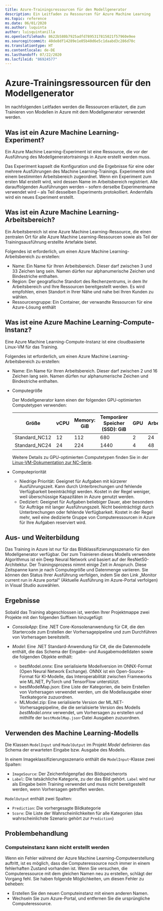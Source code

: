 ```yaml
---
title: Azure-Trainingsressourcen für den Modellgenerator
description: Ein Leitfaden zu Ressourcen für Azure Machine Learning
ms.topic: reference
ms.date: 06/01/2020
ms.author: luquinta
author: luisquintanilla
ms.openlocfilehash: 8622b580b7925adfd7895317815021f57960e9ee
ms.sourcegitcommit: 40de8df14289e1e05b40d6e5c1daabd3c286d70c
ms.translationtype: HT
ms.contentlocale: de-DE
ms.lasthandoff: 07/22/2020
ms.locfileid: "86924577"
---
```

# <a name="model-builder-azure-training-resources"></a>Azure-Trainingsressourcen für den Modellgenerator

Im nachfolgenden Leitfaden werden die Ressourcen erläutert, die zum Trainieren von Modellen in Azure mit dem Modellgenerator verwendet werden.

## <a name="what-is-an-azure-machine-learning-experiment"></a>Was ist ein Azure Machine Learning-Experiment?

Ein Azure Machine Learning-Experiment ist eine Ressource, die vor der Ausführung des Modellgeneratortrainings in Azure erstellt werden muss.

Das Experiment kapselt die Konfiguration und die Ergebnisse für eine oder mehrere Ausführungen des Machine Learning-Trainings. Experimente sind einem bestimmten Arbeitsbereich zugeordnet. Wenn ein Experiment zum ersten Mal erstellt wird, wird dessen Name im Arbeitsbereich registriert. Alle darauffolgenden Ausführungen werden – sofern derselbe Experimentname verwendet wird – als Teil desselben Experiments protokolliert. Andernfalls wird ein neues Experiment erstellt.

## <a name="what-is-an-azure-machine-learning-workspace"></a>Was ist ein Azure Machine Learning-Arbeitsbereich?

Ein Arbeitsbereich ist eine Azure Machine Learning-Ressource, die einen zentralen Ort für alle Azure Machine Learning-Ressourcen sowie als Teil der Trainingsausführung erstellte Artefakte bietet.

Folgendes ist erforderlich, um einen Azure Machine Learning-Arbeitsbereich zu erstellen:

- Name: Ein Name für Ihren Arbeitsbereich. Dieser darf zwischen 3 und 33 Zeichen lang sein. Namen dürfen nur alphanumerische Zeichen und Bindestriche enthalten.
- Region: Der geografische Standort des Rechenzentrums, in dem Ihr Arbeitsbereich und Ihre Ressourcen bereitgestellt werden. Es wird empfohlen, einen Standort in Ihrer Nähe und nahe bei Ihren Kunden zu wählen.
- Ressourcengruppe: Ein Container, der verwandte Ressourcen für eine Azure-Lösung enthält

## <a name="what-is-an-azure-machine-learning-compute"></a>Was ist eine Azure Machine Learning-Compute-Instanz?

Eine Azure Machine Learning-Compute-Instanz ist eine cloudbasierte Linux-VM für das Training.

Folgendes ist erforderlich, um einen Azure Machine Learning-Arbeitsbereich zu erstellen:

- Name: Ein Name für Ihren Arbeitsbereich. Dieser darf zwischen 2 und 16 Zeichen lang sein. Namen dürfen nur alphanumerische Zeichen und Bindestriche enthalten.
- Computegröße

    Der Modellgenerator kann einen der folgenden GPU-optimierten Computetypen verwenden:

    | Größe | vCPU | Memory: GiB | Temporärer Speicher (SSD): GiB | GPU | GPU-Arbeitsspeicher: GiB | Max. Anzahl Datenträger | Maximale Anzahl NICs |
    |---|---|---|---|---|---|---|---|
    | Standard_NC12   | 12 | 112 | 680  | 2 | 24 | 48 | 2 |
    | Standard_NC24   | 24 | 224 | 1440 | 4 | 48 | 64 | 4 |

    Weitere Details zu GPU-optimierten Computetypen finden Sie in der [Linux-VM-Dokumentation zur NC-Serie](https://docs.microsoft.com/azure/virtual-machines/nc-series?toc=/azure/virtual-machines/linux/toc.json&bc=/azure/virtual-machines/linux/breadcrumb/toc.json).
- Computepriorität

  - Niedrige Priorität: Geeignet für Aufgaben mit kürzerer Ausführungszeit. Kann durch Unterbrechungen und fehlende Verfügbarkeit beeinträchtigt werden. Kostet in der Regel weniger, weil überschüssige Kapazitäten in Azure genutzt werden.
  - Dediziert: Geeignet für Aufgaben beliebiger Dauer, aber besonders für Aufträge mit langer Ausführungszeit. Nicht beeinträchtigt durch Unterbrechungen oder fehlende Verfügbarkeit. Kostet in der Regel mehr, weil eine dedizierte Gruppe von Computeressourcen in Azure für Ihre Aufgaben reserviert wird.

## <a name="training"></a>Aus- und Weiterbildung

Das Training in Azure ist nur für das Bildklassifizierungsszenario für den Modellgenerator verfügbar. Der zum Trainieren dieses Modells verwendete Algorithmus ist ein Deep Neural Network und basiert auf der ResNet50-Architektur. Der Trainingsprozess nimmt einige Zeit in Anspruch. Diese Zeitspanne kann je nach Computegröße und Datenmenge variieren. Sie können den Status Ihrer Ausführung verfolgen, indem Sie den Link „Monitor current run in Azure portal“ (Aktuelle Ausführung im Azure-Portal verfolgen) in Visual Studio auswählen.

## <a name="results"></a>Ergebnisse

Sobald das Training abgeschlossen ist, werden Ihrer Projektmappe zwei Projekte mit den folgenden Suffixen hinzugefügt:

- *ConsoleApp*: Eine .NET Core-Konsolenanwendung für C#, die den Startercode zum Erstellen der Vorhersagepipeline und zum Durchführen von Vorhersagen bereitstellt.
- *Model*: Eine .NET Standard-Anwendung für C#, die die Datenmodelle enthält, die das Schema der Eingabe- und Ausgabemodelldaten sowie die folgenden Objekte enthält:

  - bestModel.onnx: Eine serialisierte Modellversion im ONNX-Format (Open Neural Network Exchange). ONNX ist ein Open-Source-Format für KI-Modelle, das Interoperabilität zwischen Frameworks wie ML.NET, PyTorch und TensorFlow unterstützt.
  - bestModelMap.json: Eine Liste der Kategorien, die beim Erstellen von Vorhersagen verwendet werden, um die Modellausgabe einer Textkategorie zuzuordnen.
  - MLModel.zip: Eine serialisierte Version der ML.NET-Vorhersagepipeline, die die serialisierte Version des Modells *bestModel.onnx* verwendet, um Vorhersagen zu erstellen und mithilfe der `bestModelMap.json`-Datei Ausgaben zuzuordnen.

## <a name="use-the-machine-learning-model"></a>Verwenden des Machine Learning-Modells

Die Klassen `ModelInput` und `ModelOutput` im Projekt *Model* definieren das Schema der erwarteten Eingabe bzw. Ausgabe des Modells.

In einem Imageklassifizierungsszenario enthält die `ModelInput`-Klasse zwei Spalten:

- `ImageSource`: Der Zeichenfolgenpfad des Bildspeicherorts
- `Label`: Die tatsächliche Kategorie, zu der das Bild gehört. `Label` wird nur als Eingabe beim Training verwendet und muss nicht bereitgestellt werden, wenn Vorhersagen getroffen werden.

`ModelOutput` enthält zwei Spalten:

- `Prediction`: Die vorhergesagte Bildkategorie
- `Score`: Die Liste der Wahrscheinlichkeiten für alle Kategorien (das wahrscheinlichste Szenario gehört zur `Prediction`)

## <a name="troubleshooting"></a>Problembehandlung

### <a name="cannot-create-compute"></a>Computeinstanz kann nicht erstellt werden

Wenn ein Fehler während der Azure Machine Learning-Computeerstellung auftritt, ist es möglich, dass die Computeressource noch immer in einem fehlerhaften Zustand vorhanden ist. Wenn Sie versuchen, die Computeressource mit dem gleichen Namen neu zu erstellen, schlägt der Vorgang fehl. Sie haben folgende Möglichkeiten, um diesen Fehler zu beheben:

- Erstellen Sie den neuen Computeinstanz mit einem anderen Namen.
- Wechseln Sie zum Azure-Portal, und entfernen Sie die ursprüngliche Computeressource.

